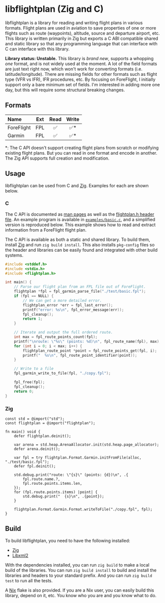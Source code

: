 # libflightplan (Zig and C)

libflightplan is a library for reading and writing flight plans in
various formats. Flight plans are used in aviation to save properties of
one or more flights such as route (waypoints), altitude, source and departure
airport, etc. This library is written primarily in Zig but exports a C ABI
compatible shared and static library so that any programming language that
can interface with C can interface with this library.

**Library status: Unstable.** This library is _brand new_, supports
a whopping _one_ format, and is not widely used at the moment. A lot of the
field formats are just text right now, which won't work for converting formats
(i.e. latitude/longitude). There are missing fields for other formats such
as flight type (VFR vs IFR), IFR procedures, etc. By focusing on ForeFlight,
I initially support only a bare minimum set of fields. I'm interested in
adding more one day, but this will require some structural breaking changes.

## Formats

| Name | Ext | Read | Write |
| :--- | :---: | :---: | :---: |
| ForeFlight | FPL | ✅ | ✅* |
| Garmin | FPL | ✅ | ✅* |

\*: The C API doesn't support creating flight plans from scratch or
modifying existing flight plans. But you can read in one format and
encode in another. The Zig API supports full creation and modification.

## Usage

libflightplan can be used from C and [Zig](https://ziglang.org/). Examples
for each are shown below.

### C

The C API is documented as
[man pages](https://github.com/mitchellh/libflightplan/tree/main/doc) as well as the
[flightplan.h header file](https://github.com/mitchellh/libflightplan/blob/main/include/flightplan.h).
An example program is available in [`examples/basic.c`](https://github.com/mitchellh/libflightplan/blob/main/examples/basic.c),
and a simplified version is reproduced below. This example shows how to
read and extract information from a ForeFlight flight plan.

The C API is available as both a static and shared library. To build them,
install [Zig](https://ziglang.org/) and run `zig build install`. This also
installs `pkg-config` files so the header and libraries can be easily found
and integrated with other build systems.

```c
#include <stddef.h>
#include <stdio.h>
#include <flightplan.h>

int main() {
	// Parse our flight plan from an FPL file out of ForeFlight.
	flightplan *fpl = fpl_garmin_parse_file("./test/basic.fpl");
	if (fpl == NULL) {
		// We can get a more detailed error.
		flightplan_error *err = fpl_last_error();
		printf("error: %s\n", fpl_error_message(err));
		fpl_cleanup();
		return 1;
	}

	// Iterate and output the full ordered route.
	int max = fpl_route_points_count(fpl);
	printf("\nroute: \"%s\" (points: %d)\n", fpl_route_name(fpl), max);
	for (int i = 0; i < max; i++) {
		flightplan_route_point *point = fpl_route_points_get(fpl, i);
		printf("  %s\n", fpl_route_point_identifier(point));
	}

	// Write to a file
	fpl_garmin_write_to_file(fpl, "./copy.fpl");

	fpl_free(fpl);
	fpl_cleanup();
	return 0;
}
```

### Zig

```zig
const std = @import("std");
const flightplan = @import("flightplan");

fn main() void {
	defer flightplan.deinit();

	var arena = std.heap.ArenaAllocator.init(std.heap.page_allocator);
	defer arena.deinit();

	var fpl = try flightplan.Format.Garmin.initFromFile(alloc, "./test/basic.fpl");
	defer fpl.deinit();

	std.debug.print("route: \"{s}\" (points: {d})\n", .{
		fpl.route.name.?,
		fpl.route.points.items.len,
	});
	for (fpl.route.points.items) |point| {
		std.debug.print("  {s}\n", .{point});
	}

	flightplan.Format.Garmin.Format.writeToFile("./copy.fpl", fpl);
}
```

## Build

To build libflightplan, you need to have the following installed:

  * [Zig](https://ziglang.org/)
  * [Libxml2](http://www.xmlsoft.org/)

With the dependencies installed, you can run `zig build` to make a local
build of the libraries. You can run `zig build install` to build and install
the libraries and headers to your standard prefix. And you can run `zig build test`
to run all the tests.

A [Nix](https://nixos.org/) flake is also provided. If you are a Nix user, you
can easily build this library, depend on it, etc. You know who you are and you
know what to do.

